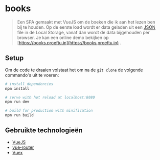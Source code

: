 # books

> Een SPA gemaakt met VueJS om de boeken die ik aan het lezen ben bij te houden. Op de eerste load wordt er data geladen uit een [JSON](src/initialData.json) file in de Local Storage, vanaf dan wordt de data bijgehouden per browser. Je kan een online demo bekijken op [https://books.proeftu.in](https://books.proeftu.in) .

## Setup

Om de code te draaien volstaat het om na de `git clone` de volgende commando's uit te voeren:

``` bash
# install dependencies
npm install

# serve with hot reload at localhost:8080
npm run dev

# build for production with minification
npm run build
```

## Gebruikte technologieën

- [VueJS](https://vuejs.org/)
- [vue-router](https://router.vuejs.org/en/)
- [Vuex](https://vuex.vuejs.org/en/)